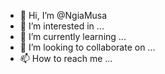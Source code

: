 - 👋 Hi, I’m @NgiaMusa
- 👀 I’m interested in ...
- 🌱 I’m currently learning ...
- 💞️ I’m looking to collaborate on ...
- 📫 How to reach me ...

<!---
NgiaMusa/NgiaMusa is a ✨ special ✨ repository because its `README.md` (this file) appears on your GitHub profile.
You can click the Preview link to take a look at your changes.
--->
